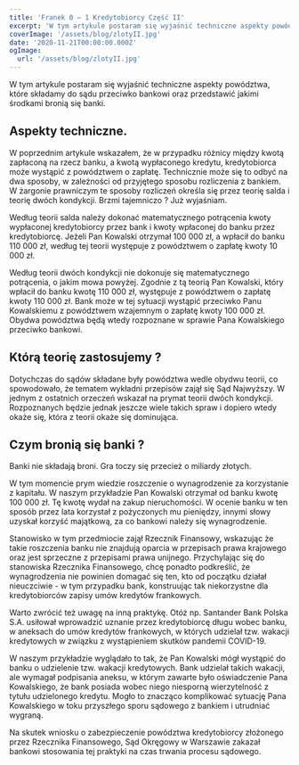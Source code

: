 ```yaml
---
title: 'Franek 0 – 1 Kredytobiorcy Część II'
excerpt: 'W tym artykule postaram się wyjaśnić techniczne aspekty powództwa, które składamy do sądu przeciwko bankowi oraz przedstawić jakimi środkami bronią się banki.'
coverImage: '/assets/blog/zlotyII.jpg'
date: '2020-11-21T00:00:00.000Z'
ogImage:
  url: '/assets/blog/zlotyII.jpg'
---
```


W tym artykule postaram się wyjaśnić techniczne aspekty powództwa, które składamy do sądu przeciwko bankowi oraz przedstawić jakimi środkami bronią się banki.

## Aspekty techniczne.

W poprzednim artykule wskazałem, że w przypadku różnicy między kwotą zapłaconą na rzecz banku, a kwotą wypłaconego kredytu, kredytobiorca może wystąpić z powództwem o zapłatę. Technicznie może się to odbyć na dwa sposoby, w zależności od przyjętego sposobu rozliczenia z bankiem. W żargonie prawniczym te sposoby rozliczeń określa się przez teorię salda i teorię dwóch kondykcji. Brzmi tajemniczo ? Już wyjaśniam.

Według teorii salda należy dokonać matematycznego potrącenia kwoty wypłaconej kredytobiorcy przez bank i kwoty wpłaconej do banku przez kredytobiorcę. Jeżeli Pan Kowalski otrzymał 100 000 zł, a wpłacił do banku 110 000 zł, według tej teorii występuje z powództwem o zapłatę kwoty 10 000 zł. 

Według teorii dwóch kondykcji nie dokonuje się matematycznego potrącenia, o jakim mowa powyżej. Zgodnie z tą teorią Pan Kowalski, który wpłacił do banku kwotę 110 000 zł, występuje z powództwem o zapłatę kwoty 110 000 zł. Bank może w tej sytuacji wystąpić przeciwko Panu Kowalskiemu z powództwem wzajemnym o zapłatę kwoty 100 000 zł. Obydwa powództwa będą wtedy rozpoznane w sprawie Pana Kowalskiego przeciwko bankowi.

## Którą teorię zastosujemy ?

Dotychczas do sądów składane były powództwa wedle obydwu teorii, co spowodowało, że tematem wykładni przepisów zajął się Sąd Najwyższy. W jednym z ostatnich orzeczeń wskazał na prymat teorii dwóch kondykcji. Rozpoznanych będzie jednak jeszcze wiele takich spraw i dopiero wtedy okaże się, która z teorii okaże się dominująca.

## Czym bronią się banki ?

Banki nie składają broni. Gra toczy się przecież o miliardy złotych. 

W tym momencie prym wiedzie roszczenie o wynagrodzenie za korzystanie z kapitału. W naszym przykładzie Pan Kowalski otrzymał od banku kwotę 100 000 zł. Tę kwotę wydał na zakup nieruchomości. W ocenie banku w ten sposób przez lata korzystał z pożyczonych mu pieniędzy, innymi słowy uzyskał korzyść majątkową, za co bankowi należy się wynagrodzenie. 

Stanowisko w tym przedmiocie zajął Rzecznik Finansowy, wskazując że takie roszczenia banku nie znajdują oparcia w przepisach prawa krajowego oraz jest sprzeczne z przepisami prawa unijnego.
Przychylając się do stanowiska Rzecznika Finansowego, chcę ponadto podkreślić, że wynagrodzenia nie powinien domagać się ten, kto od początku działał nieuczciwie - w tym przypadku bank, konstruując tak niekorzystne dla kredytobiorców zapisy umów kredytów frankowych. 

Warto zwrócić też uwagę na inną praktykę. Otóż np. Santander Bank Polska S.A. usiłował wprowadzić uznanie przez kredytobiorcę długu wobec banku, w aneksach do umów kredytów frankowych, w których udzielał tzw. wakacji kredytowych w związku z wystąpieniem skutków pandemii COVID-19. 

W naszym przykładzie wyglądało to tak, że Pan Kowalski mógł wystąpić do banku o udzielenie tzw. wakacji kredytowych. Bank udzielał takich wakacji, ale wymagał podpisania aneksu, w którym zawarte było oświadczenie Pana Kowalskiego, że bank posiada wobec niego niesporną wierzytelność z tytułu udzielonego kredytu. Mogło to znacząco komplikować sytuację Pana Kowalskiego w toku przyszłego sporu sądowego z bankiem i utrudniać wygraną. 

Na skutek wniosku o zabezpieczenie powództwa kredytobiorcy złożonego przez Rzecznika Finansowego, Sąd Okręgowy w Warszawie zakazał bankowi stosowania tej praktyki na czas trwania procesu sądowego. 
